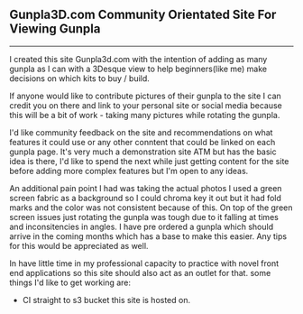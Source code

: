 ## Gunpla3D.com Community Orientated Site For Viewing Gunpla

---

I created this site Gunpla3d.com with the intention of adding as many gunpla as I can with a 3Desque view to help beginners(like me) make decisions on which kits to buy / build.

If anyone would like to contribute pictures of their gunpla to the site I can credit you on there and link to your personal site or social media because this will be a bit of work - taking many pictures while rotating the gunpla.

I'd like community feedback on the site and recommendations on what features it could use or any other conntent that could be linked on each gunpla page. It's very much a demonstration site ATM but has the basic idea is there, I'd like to spend the next while just getting content for the site before adding more complex features but I'm open to any ideas.

An additional pain point I had was taking the actual photos I used a green screen fabric as a background so I could chroma key it out but it had fold marks and the color was not consistent because of this. On top of the green screen issues just rotating the gunpla was tough due to it falling at times and inconsitencies in angles. I have pre ordered a gunpla which should arrive in the coming months which has a base to make this easier. Any tips for this would be appreciated as well.

In have little time in my professional capacity to practice with novel front end applications so this site should also act as an outlet for that.
some things I'd like to get working are:

- CI straight to s3 bucket this site is hosted on.
